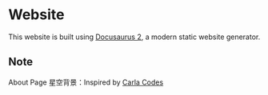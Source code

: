 # Website

This website is built using [Docusaurus 2](https://docusaurus.io/), a modern static website generator.

## Note

About Page 星空背景：Inspired by [Carla Codes](https://github.com/Carla-Codes/starry-night-css-animation/tree/master)

